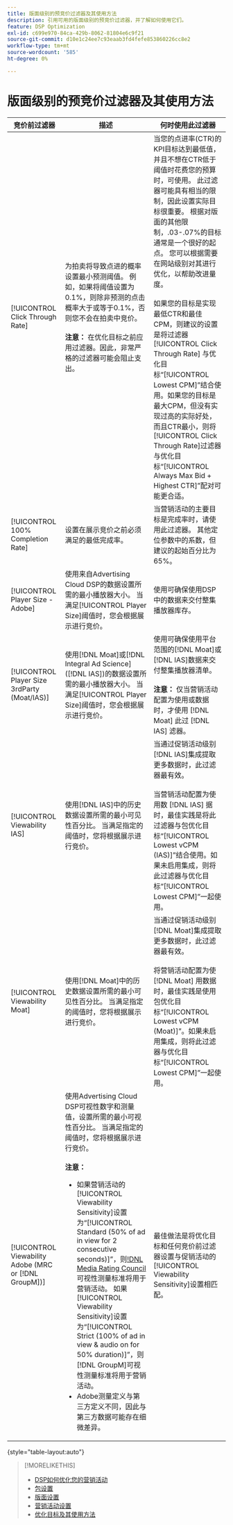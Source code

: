 ```yaml
---
title: 版面级别的预竞价过滤器及其使用方法
description: 引用可用的版面级别的预竞价过滤器，并了解如何使用它们。
feature: DSP Optimization
exl-id: c699e970-84ca-429b-8062-81804e6c9f21
source-git-commit: d10e1c24ee7c93eaab3fd4fefe853860226cc8e2
workflow-type: tm+mt
source-wordcount: '585'
ht-degree: 0%

---
```


# 版面级别的预竞价过滤器及其使用方法

| 竞价前过滤器 | 描述 | 何时使用此过滤器 |
| ---------------| ----------- | ---------------------- |
| [!UICONTROL Click Through Rate] | 为拍卖将导致点进的概率设置最小预测阈值。 例如，如果将阈值设置为0.1%，则除非预测的点击概率大于或等于0.1%，否则您不会在拍卖中竞价。<br><br><b>注意：</b> 在优化目标之前应用过滤器。因此，非常严格的过滤器可能会阻止支出。 | 当您的点进率(CTR)的KPI目标达到最低值，并且不想在CTR低于阈值时花费您的预算时，可使用。 此过滤器可能具有相当的限制，因此设置实际目标很重要。 根据对版面的其他限制，.03-.07%的目标通常是一个很好的起点。 您可以根据需要在网站级别对其进行优化，以帮助改进量度。<br><br>如果您的目标是实现最低CTR和最佳CPM，则建议的设置是将过滤器 [!UICONTROL Click Through Rate] 与优化目标“[!UICONTROL Lowest CPM]”结合使用。如果您的目标是最大CPM，但没有实现过高的实际好处，而且CTR最小，则将[!UICONTROL Click Through Rate]过滤器与优化目标“[!UICONTROL Always Max Bid + Highest CTR]”配对可能更合适。 |
| [!UICONTROL 100% Completion Rate] | 设置在展示竞价之前必须满足的最低完成率。 | 当营销活动的主要目标是完成率时，请使用此过滤器。 其他定位参数中的系数，但建议的起始百分比为65%。 |
| [!UICONTROL Player Size - Adobe] | 使用来自Advertising Cloud DSP的数据设置所需的最小播放器大小。 当满足[!UICONTROL Player Size]阈值时，您会根据展示进行竞价。 | 使用可确保使用DSP中的数据来交付整集播放器库存。 |
| [!UICONTROL Player Size 3rdParty (Moat/IAS)] | 使用[!DNL Moat]或[!DNL Integral Ad Science]([!DNL IAS])的数据设置所需的最小播放器大小。 当满足[!UICONTROL Player Size]阈值时，您会根据展示进行竞价。 | 使用可确保使用平台范围的[!DNL Moat]或[!DNL IAS]数据来交付整集播放器清单。<br><br><b>注意：</b> 仅当营销活动配置为使用或数据时，才使用 [!DNL Moat] 此过 [!DNL IAS] 滤器。 |
| [!UICONTROL Viewability IAS] | 使用[!DNL IAS]中的历史数据设置所需的最小可见性百分比。 当满足指定的阈值时，您将根据展示进行竞价。 | 当通过促销活动级别[!DNL IAS]集成提取更多数据时，此过滤器最有效。<br><br>当营销活动配置为使用数 [!DNL IAS] 据时，最佳实践是将此过滤器与包优化目标“[!UICONTROL Lowest vCPM (IAS)]”结合使用。如果未启用集成，则将此过滤器与优化目标“[!UICONTROL Lowest CPM]”一起使用。 |
| [!UICONTROL Viewability Moat] | 使用[!DNL Moat]中的历史数据设置所需的最小可见性百分比。 当满足指定的阈值时，您将根据展示进行竞价。 | 当通过促销活动级别[!DNL Moat]集成提取更多数据时，此过滤器最有效。<br><br>将营销活动配置为使 [!DNL Moat] 用数据时，最佳实践是使用包优化目标“[!UICONTROL Lowest vCPM (Moat)]”。如果未启用集成，则将此过滤器与优化目标“[!UICONTROL Lowest CPM]”一起使用。 |
| [!UICONTROL Viewability Adobe (MRC or [!DNL GroupM])] | 使用Advertising Cloud DSP可视性数字和测量值，设置所需的最小可视性百分比。 当满足指定的阈值时，您将根据展示进行竞价。<br><br><b>注意：</b><ul><li>如果营销活动的[!UICONTROL Viewability Sensitivity]设置为“[!UICONTROL Standard (50% of ad in view for 2 consecutive seconds)]”，则[!DNL Media Rating Council](MRC)可视性测量标准将用于营销活动。 如果[!UICONTROL Viewability Sensitivity]设置为“[!UICONTROL Strict (100% of ad in view & audio on for 50% duration)]”，则[!DNL GroupM]可视性测量标准将用于营销活动。</li><li>Adobe测量定义与第三方定义不同，因此与第三方数据可能存在细微差异。</li></ul> | 最佳做法是将优化目标和任何竞价前过滤器设置与促销活动的[!UICONTROL Viewability Sensitivity]设置相匹配。 |

{style=&quot;table-layout:auto&quot;}

>[!MORELIKETHIS]
>
>* [DSP如何优化您的营销活动](optimization-how-dsp-optimizes-campaigns.md)
>* [包设置](/help/dsp/campaign-management/packages/package-settings.md)
>* [版面设置](/help/dsp/campaign-management/placements/placement-settings.md)
>* [营销活动设置](/help/dsp/campaign-management/campaigns/campaign-settings.md)
>* [优化目标及其使用方法](optimization-goals.md)

